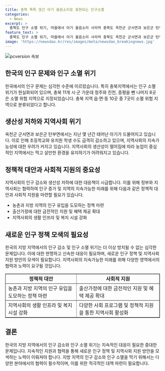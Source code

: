 ```yaml
---
title: 충북 뚝뚝 끊긴 아기 울음소리로 표현되는 인구소멸
categories:
  - News
excerpt: >
  충북도 인구 소멸 위기, 마을에서 아기 울음소리 사라져 충북도 옥천군 군서면과 보은군 탄부면에서 인구 감소로 아기 태어나지 않는 사례가 속출하고 있다. 출산 가정에 주는 축하금도 집중적으로 늘렸지만, 5년간 태어난 아기는 극히 드물었고, 소멸 위험 지역으로 분류됐다. 이에 따라 지역 주민들은 인구 증가를 위한 노력이 시급하다고 호소하고 있다.
feature_text: >
  충북도 인구 소멸 위기, 마을에서 아기 울음소리 사라져 충북도 옥천군 군서면과 보은군 탄부면에서 인구 감소로 아기 태어나지 않는 사례가 속출하고 있다. 출산 가정에 주는 축하금도 집중적으로 늘렸지만, 5년간 태어난 아기는 극히 드물었고, 소멸 위험 지역으로 분류됐다. 이에 따라 지역 주민들은 인구 증가를 위한 노력이 시급하다고 호소하고 있다.
image: 'https://newsdao.kr/res/images/meta/newsdao_breakingnews.jpg'
---
```


<p><img src="https://newsdao.kr/res/images/meta/newsdao_breakingnews.jpg" alt="pcversion 속보" /></p>

<h2 data-ke-size="size26">한국의 인구 문제와 인구 소멸 위기</h2>

<p>한국에서의 인구 문제는 심각한 수준에 이르렀습니다. 특히 충북지역에서는 인구 소멸 위기가 현실화되어 있으며, 충북 11개 시·군 가운데 청주와 진천, 증평을 뺀 나머지 8곳은 소멸 위험 지역으로 지정되었습니다. 충북 지역 읍·면·동 10곳 중 7곳이 소멸 위험 지역으로 분류되었다고 합니다.</p>

<p data-ke-size="size16"></p>

<h2 data-ke-size="size26">생산성 저하와 지역사회 위기</h2>

<p>옥천군 군서면과 보은군 탄부면에서는 지난 몇 년간 태어난 아기가 드물어지고 있습니다. 이로 인해 초등학교와 유치원 학생 수도 급격히 감소하고 있으며, 지역사회의 지속가능성에 대한 우려가 커지고 있습니다. 지역사회의 생산성이 떨어짐에 따라 농업이 중심적인 지역에서는 먹고 살만한 환경을 유지하기가 어려워지고 있습니다.</p>

<p data-ke-size="size16"></p>

<h2 data-ke-size="size26">정책적 대안과 사회적 지원의 중요성</h2>

<p>지역사회의 인구 감소와 생산성 저하에 대한 대응책이 시급합니다. 이를 위해 정부와 지역사회는 협력하여 인구 증가 및 지역의 지속가능한 미래를 위해 다음과 같은 정책적 대안과 사회적 지원을 마련할 필요가 있습니다.</p>

<ul>
<li>농촌과 지방 지역의 인구 유입을 도모하는 정책 마련</li>
<li>출산가정에 대한 금전적인 지원 및 혜택 제공 확대</li>
<li>지역사회의 생활 인프라 및 복지 시설 강화</li>
</ul>

<p data-ke-size="size16"></p>

<h2 data-ke-size="size26">새로운 인구 정책 모색의 필요성</h2>

<p>한국의 지방 지역에서의 인구 감소 및 인구 소멸 위기는 더 이상 방치될 수 없는 심각한 문제입니다. 이에 대한 현명하고 신속한 대응이 필요하며, 새로운 인구 정책 및 지역사회 지원 방안의 모색이 필요합니다. 지역사회의 지속가능한 미래를 위해 다양한 영역에서의 협력과 노력이 요구될 것입니다.</p>

<table style="width: 100%;" border="1">
<tbody>
<tr>
<td style="text-align: center; height: 17px;"><b>정책적 대안</b></td>
<td style="text-align: center; height: 17px;"><b>사회적 지원</b></td>
</tr>
<tr>
<td style="text-align: left;">농촌과 지방 지역의 인구 유입을 도모하는 정책 마련</td>
<td style="text-align: left;">출산가정에 대한 금전적인 지원 및 혜택 제공 확대</td>
</tr>
<tr>
<td style="text-align: left;">지역사회의 생활 인프라 및 복지 시설 강화</td>
<td style="text-align: left;">다양한 사회 프로그램 및 정책적 지원을 통한 지역사회 활성화</td>
</tr>
</tbody>
</table>

<p data-ke-size="size16"></p>

<h2 data-ke-size="size26">결론</h2>

<p>한국의 지방 지역에서의 인구 감소와 인구 소멸 위기는 지속적인 대응이 필요한 중대한 문제입니다. 지속적인 지원과 협력을 통해 새로운 인구 정책 및 지역사회 지원 방안을 모색하는 노력이 이뤄져야 합니다. 지방 지역의 인구 감소와 인구 소멸을 막기 위해서는 다양한 분야에서의 협력이 필수적이며, 이를 위한 적극적인 대책 마련이 필요합니다.</p>

<p data-ke-size="size16"></p>

